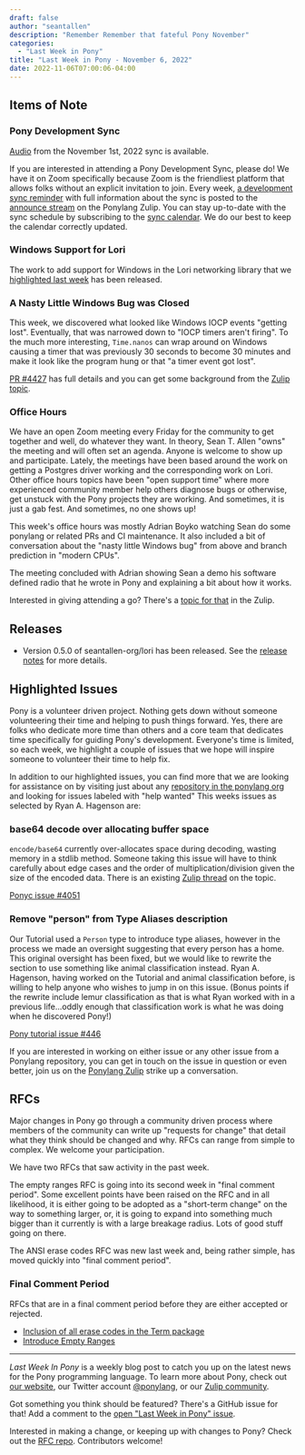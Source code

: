 ```yaml
---
draft: false
author: "seantallen"
description: "Remember Remember that fateful Pony November"
categories:
  - "Last Week in Pony"
title: "Last Week in Pony - November 6, 2022"
date: 2022-11-06T07:00:06-04:00
---
```


<!-- more -->

## Items of Note

### Pony Development Sync

[Audio](https://sync-recordings.ponylang.io/r/2022_11_01.m4a) from the November 1st, 2022 sync is available.

If you are interested in attending a Pony Development Sync, please do! We have it on Zoom specifically because Zoom is the friendliest platform that allows folks without an explicit invitation to join. Every week, [a development sync reminder](https://ponylang.zulipchat.com/#narrow/stream/189932-announce/topic/Sync.20Reminder) with full information about the sync is posted to the [announce stream](https://ponylang.zulipchat.com/#narrow/stream/189932-announce) on the Ponylang Zulip. You can stay up-to-date with the sync schedule by subscribing to the [sync calendar](https://calendar.google.com/calendar/ical/59jcru6f50mrpqbm7em4iclnkk%40group.calendar.google.com/public/basic.ics). We do our best to keep the calendar correctly updated.

### Windows Support for Lori

The work to add support for Windows in the Lori networking library that we [highlighted last week](https://www.ponylang.io/blog/2022/10/last-week-in-pony---october-30-2022/#windows-support-for-lori) has been released.

### A Nasty Little Windows Bug was Closed

This week, we discovered what looked like Windows IOCP events "getting lost". Eventually, that was narrowed down to "IOCP timers aren't firing". To the much more interesting, `Time.nanos` can wrap around on Windows causing a timer that was previously 30 seconds to become 30 minutes and make it look like the program hung or that "a timer event got lost".

[PR #4427](https://github.com/ponylang/ponyc/pull/4227) has full details and you can get some background from the [Zulip topic](https://ponylang.zulipchat.com/#narrow/stream/190365-runtime/topic/IOCP.20timer.20events.20going.20lost).

### Office Hours

We have an open Zoom meeting every Friday for the community to get together and well, do whatever they want. In theory, Sean T. Allen "owns" the meeting and will often set an agenda. Anyone is welcome to show up and participate. Lately, the meetings have been based around the work on getting a Postgres driver working and the corresponding work on Lori. Other office hours topics have been "open support time" where more experienced community member help others diagnose bugs or otherwise, get unstuck with the Pony projects they are working. And sometimes, it is just a gab fest. And sometimes, no one shows up!

This week's office hours was mostly Adrian Boyko watching Sean do some ponylang or related PRs and CI maintenance. It also included a bit of conversation about the "nasty little Windows bug" from above and branch prediction in "modern CPUs".

The meeting concluded with Adrian showing Sean a demo his software defined radio that he wrote in Pony and explaining a bit about how it works.

Interested in giving attending a go? There's a [topic for that](https://ponylang.zulipchat.com/#narrow/stream/189934-general/topic/Office.20hours) in the Zulip.

## Releases

- Version 0.5.0 of seantallen-org/lori has been released. See the [release notes](https://github.com/seantallen-org/lori/releases/tag/0.5.0) for more details.

## Highlighted Issues

Pony is a volunteer driven project. Nothing gets down without someone volunteering their time and helping to push things forward. Yes, there are folks who dedicate more time than others and a core team that dedicates time specifically for guiding Pony's development. Everyone's time is limited, so each week, we highlight a couple of issues that we hope will inspire someone to volunteer their time to help fix.

In addition to our highlighted issues, you can find more that we are looking for assistance on by visiting just about any [repository in the ponylang org](https://github.com/ponylang/) and looking for issues labeled with "help wanted"
This weeks issues as selected by Ryan A. Hagenson are:

### base64 decode over allocating buffer space

`encode/base64` currently over-allocates space during decoding, wasting memory in a stdlib method. Someone taking this issue will have to think carefully about edge cases and the order of multiplication/division given the size of the encoded data. There is an existing [Zulip thread](https://ponylang.zulipchat.com/#narrow/stream/192795-contribute-to-Pony/topic/base64.20.28too.20long.3F.29) on the topic.

[Ponyc issue #4051](https://github.com/ponylang/ponyc/issues/4051)

### Remove "person" from Type Aliases description

Our Tutorial used a `Person` type to introduce type aliases, however in the process we made an oversight suggesting that every person has a home. This original oversight has been fixed, but we would like to rewrite the section to use something like animal classification instead. Ryan A. Hagenson, having worked on the Tutorial and animal classification before, is willing to help anyone who wishes to jump in on this issue. (Bonus points if the rewrite include lemur classification as that is what Ryan worked with in a previous life...oddly enough that classification work is what he was doing when he discovered Pony!)

[Pony tutorial issue #446](https://github.com/ponylang/pony-tutorial/issues/446)

If you are interested in working on either issue or any other issue from a Ponylang repository, you can get in touch on the issue in question or even better, join us on the [Ponylang Zulip](https://ponylang.zulipchat.com/) strike up a conversation.

## RFCs

Major changes in Pony go through a community driven process where members of the community can write up "requests for change" that detail what they think should be changed and why. RFCs can range from simple to complex. We welcome your participation.

We have two RFCs that saw activity in the past week.

The empty ranges RFC is going into its second week in "final comment period". Some excellent points have been raised on the RFC and in all likelihood, it is either going to be adopted as a "short-term change" on the way to something larger, or, it is going to expand into something much bigger than it currently is with a large breakage radius. Lots of good stuff going on there.

The ANSI erase codes RFC was new last week and, being rather simple, has moved quickly into "final comment period".

### Final Comment Period

RFCs that are in a final comment period before they are either accepted or rejected.

- [Inclusion of all erase codes in the Term package](https://github.com/ponylang/rfcs/pull/203)
- [Introduce Empty Ranges](https://github.com/ponylang/rfcs/pull/201)

---

_Last Week In Pony_ is a weekly blog post to catch you up on the latest news for the Pony programming language. To learn more about Pony, check out [our website](https://ponylang.io), our Twitter account [@ponylang](https://twitter.com/ponylang), or our [Zulip community](https://ponylang.zulipchat.com).

Got something you think should be featured? There's a GitHub issue for that! Add a comment to the [open "Last Week in Pony" issue](https://github.com/ponylang/ponylang.github.io/issues?q=is%3Aissue+is%3Aopen+label%3Alast-week-in-pony).

Interested in making a change, or keeping up with changes to Pony? Check out the [RFC repo](https://github.com/ponylang/rfcs). Contributors welcome!
